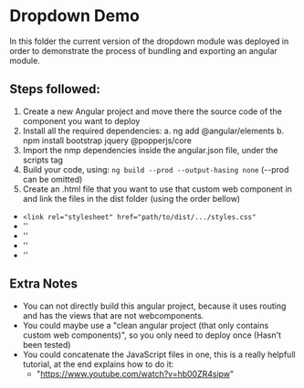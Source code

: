 # Dropdown Demo
In this folder the current version of the dropdown module was deployed in order to demonstrate the process of bundling and exporting an angular module.

## Steps followed:
1. Create a new Angular project and move there the source code of the component you want to deploy
2. Install all the required dependencies:
   a. ng add @angular/elements
   b. npm install bootstrap jquery @popperjs/core
3. Import the nmp dependencies inside the angular.json file, under the scripts tag
4. Build your code, using: `ng build --prod --output-hasing none` (--prod can be omitted)
5. Create an .html file that you want to use that custom web component in and link the files in the dist folder (using the order bellow)
  - `<link rel="stylesheet" href="path/to/dist/.../styles.css"`
  - '<script type="text/javascript" src="path/to/dist/.../scripts.js"></script>'
  - '<script type="text/javascript" src="path/to/dist/.../runtime.js"></script>'
  - '<script type="text/javascript" src="path/to/dist/.../polyfills.js"></script>'
  - '<script type="text/javascript" src="path/to/dist/.../main.js"></script>'

## Extra Notes
- You can not directly build this angular project, because it uses routing and has the views that are not webcomponents.
- You could maybe use a "clean angular project (that only contains custom web components)", so you only need to deploy once (Hasn't been tested)
- You could concatenate the JavaScript files in one, this is a really helpfull tutorial, at the end explains how to do it:
  - "https://www.youtube.com/watch?v=hb00ZR4sipw"
